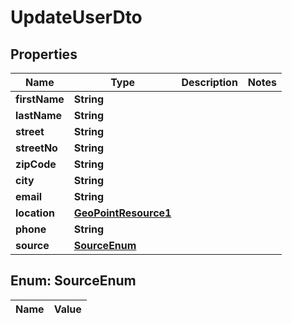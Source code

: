 
# UpdateUserDto

## Properties
Name | Type | Description | Notes
------------ | ------------- | ------------- | -------------
**firstName** | **String** |  | 
**lastName** | **String** |  | 
**street** | **String** |  | 
**streetNo** | **String** |  | 
**zipCode** | **String** |  | 
**city** | **String** |  | 
**email** | **String** |  | 
**location** | [**GeoPointResource1**](GeoPointResource1.md) |  | 
**phone** | **String** |  | 
**source** | [**SourceEnum**](#SourceEnum) |  | 


<a name="SourceEnum"></a>
## Enum: SourceEnum
Name | Value
---- | -----



